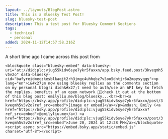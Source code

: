 ```yaml
---
layout: ../layouts/BlogPost.astro
title: This is a Bluesky Test Post!
slug: bluesky-test-post
description: This a test post for Bluesky Comment Sections
tags:
  - technical
  - personal
added: 2024-11-12T14:57:58.216Z
---
```


A short time ago I came across this post from 

`<blockquote class="bluesky-embed" data-bluesky-uri="at://did:plc:vjug55kidv6sye7ykr5faxxn/app.bsky.feed.post/3kveqmh5v5v2o" data-bluesky-cid="bafyreidmeczkesblkaqjt2rh3jmgc4uhhqbz7v5oo5dntjr6u2mpysyqqy"><p lang="en">i&#x27;m now using bluesky replies as the comments section on my personal blog!i didn&#x27;t need to auth/use an API key to fetch the replies. benefits of an open network 🫡🤝check it out at the bottom of this blog post: emilyliu.me/blog/bluesky...<br><br><a href="https://bsky.app/profile/did:plc:vjug55kidv6sye7ykr5faxxn/post/3kveqmh5v5v2o?ref_src=embed">[image or embed]</a></p>&mdash; Emily (<a href="https://bsky.app/profile/did:plc:vjug55kidv6sye7ykr5faxxn?ref_src=embed">@emilyliu.me</a>) <a href="https://bsky.app/profile/did:plc:vjug55kidv6sye7ykr5faxxn/post/3kveqmh5v5v2o?ref_src=embed">June 20, 2024 at 12:28 PM</a></blockquote><script async src="https://embed.bsky.app/static/embed.js" charset="utf-8"></script>`
